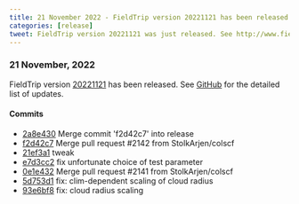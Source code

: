 ```yaml
---
title: 21 November 2022 - FieldTrip version 20221121 has been released
categories: [release]
tweet: FieldTrip version 20221121 was just released. See http://www.fieldtriptoolbox.org/#21-november-2022
---
```


### 21 November, 2022

FieldTrip version [20221121](http://github.com/fieldtrip/fieldtrip/releases/tag/20221121) has been released.
See [GitHub](https://github.com/fieldtrip/fieldtrip/compare/20221118...20221121) for the detailed list of updates.

#### Commits

- [2a8e430](http://github.com/fieldtrip/fieldtrip/commit/2a8e430) Merge commit 'f2d42c7' into release
- [f2d42c7](http://github.com/fieldtrip/fieldtrip/commit/f2d42c7) Merge pull request #2142 from StolkArjen/colscf
- [21ef3a1](http://github.com/fieldtrip/fieldtrip/commit/21ef3a1) tweak
- [e7d3cc2](http://github.com/fieldtrip/fieldtrip/commit/e7d3cc2) fix unfortunate choice of test parameter
- [0e1e432](http://github.com/fieldtrip/fieldtrip/commit/0e1e432) Merge pull request #2141 from StolkArjen/colscf
- [5d753d1](http://github.com/fieldtrip/fieldtrip/commit/5d753d1) fix: clim-dependent scaling of cloud radius
- [93e6bf8](http://github.com/fieldtrip/fieldtrip/commit/93e6bf8) fix: cloud radius scaling

